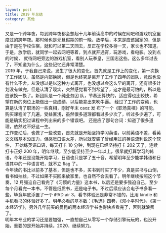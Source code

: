 ```yaml
---
layout: post
title: 2019 年总结
category: 其他
---
```

又是一个跨年夜，每到跨年夜都会想起十几年前读高中的时候在网吧和游戏机室里度过的跨年夜。那时候也是元旦假期的前一晚，放学后，本来是应该回家的，但是
由于是在学校住宿，就和可以第二天回去，反正在学校多待一天，家长也不知道。于是，放学后，就同学一起去网吧等着，到点就开通宵，玩游戏，看电影。没到点的时候，
就待网吧旁边的游戏机室，看别人玩拳皇，三国志这些。这么多年过去了，不知道为什么，这些记忆还非常清楚。  
2019 年，于我自己来说，发生了很大的变化，首先就是工作上的变化，第一次换了工作团队，虽然是内部换岗，但是也终究是离开了工作了四年的团队，竟然也没有什么不舍。从没想过是以这种方式离开，也没想过会这么早的离开，还有很多计划没有做完，但是认清了现实，突然感觉看不到希望了，这才是最可怕的，所以是应该换一换了。新团队是一个纯业务团
队，节奏还算快的，适应得也比较快，希望在新的岗位上能做出一些成绩，以后能拿出来吹牛逼。  经过了工作的变动，也算是认清了职场的一些真相，刚好年末 caoz 发
布了一个《职场真相》的可能，购买课程听了几遍，受益匪浅，虽然很多道理都看过多少次了，听过多少遍了，可能是确实犯过课程中列出来的多个错误吧。  还是应了那句台词：知道了很多道理，依然过不好这一生。  
工作变动后，也做了一些改变，首先就是开始坚持学习英语，以前英语不差，看英文文档基本没压力，但感觉口语太差，所以就安装了曾经用过的英语流利说这个软件，
开始练英语口语，每天打卡 10 分钟，到现在已经坚持打卡 202 天了，连续打卡正好 200 年，明年继续，至少能坚持至少一年以上。很早就打算学习的韩语，今年还是没能开始学习，日语也只是学了五十音，希望明年至少能学韩语和日语其中的一种语言吧，就不立 flag 了。  
今年读的书比以前多了基本，但是也不多，买书到时买了不少，真是买书与山倒，看书如抽丝，不过如果不买回来放家里，也自然不会去看了。明年继续按照这个节奏，12 月强迫自己看完了《习惯的力量》这本书，以后还是要多强迫自己，至少每个月看完一本书，不管是纸质书，还是电子书。不过后续应该会电子书多看一些，毕竟年底添置了一个 iPAD air 3，看书体验还是非常不错的，比用 kindle 和手机看书的体验好多了。明年必看的基本数：《毛选》四卷，《邓小平时代》，《第一本经济学》，另外几年前买的曼昆的两本经济学书也得快点看完了，否则就浪费了。  
明年本专业的学习还是要加强，一直想自己从零写一个存储引擎玩玩的，也没开始，重要的是开始并持续，2020，继续努力。
